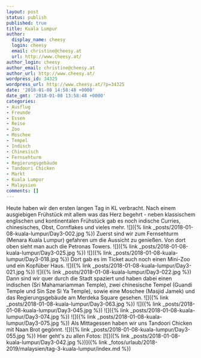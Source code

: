 ```yaml
---
layout: post
status: publish
published: true
title: Kuala Lumpur
author:
  display_name: cheesy
  login: cheesy
  email: christine@cheesy.at
  url: http://www.cheesy.at/
author_login: cheesy
author_email: christine@cheesy.at
author_url: http://www.cheesy.at/
wordpress_id: 34325
wordpress_url: http://www.cheesy.at/?p=34325
date: '2018-01-08 14:58:48 +0000'
date_gmt: '2018-01-08 13:58:48 +0000'
categories:
- Ausflug
- Freunde
- Essen
- Reise
- Zoo
- Moschee
- Tempel
- Indisch
- Chinesisch
- Fernsehturm
- Regierungsgebäude
- Tandoori Chicken
- Markt
- Kuala Lumpur
- Malaysien
comments: []
---
```

Heute haben wir den ersten langen Tag in KL verbracht.
Nach einem ausgiebigen Frühstück mit allem was das Herz begehrt - neben klassischem englischen und kontinentalen Frühstück gab es noch indische Curries, chinesisches, Obst, Cornflakes und vieles mehr.
![]({% link _posts/2018-01-08-kuala-lumpur/Day3-002.jpg %})
Zuerst sind wir zum Fernsehturm (Menara Kuala Lumpur) gefahren um die Aussicht zu genießen. Von dort oben sieht man auch die Petronas Towers.
![]({% link _posts/2018-01-08-kuala-lumpur/Day3-025.jpg %})
![]({% link _posts/2018-01-08-kuala-lumpur/Day3-018.jpg %})
Dort gab es im Ticket auch noch einen Mini-Zoo und ein Kopfüber Haus.
![]({% link _posts/2018-01-08-kuala-lumpur/Day3-021.jpg %})
![]({% link _posts/2018-01-08-kuala-lumpur/Day3-022.jpg %})
Dann sind wir quer durch die Stadt spaziert und haben dabei einen indischen (Sri Mahamariamman Temple), zwei chinesische Tempel (Guandi Temple und Sin Sze Si Ya Temple), sowie eine Moschee (Masjid Jamek) und das Regierungsgebäude am Merdeka Square gesehen.
![]({% link _posts/2018-01-08-kuala-lumpur/Day3-063.jpg %})
![]({% link _posts/2018-01-08-kuala-lumpur/Day3-045.jpg %})
![]({% link _posts/2018-01-08-kuala-lumpur/Day3-074.jpg %})
![]({% link _posts/2018-01-08-kuala-lumpur/Day3-075.jpg %})
Als Mittagessen haben wir uns Tandoori Chicken mit Naan Brot gegönnt.
![]({% link _posts/2018-01-08-kuala-lumpur/Day3-055.jpg %})
Hier geht's zu allen Fotos:
[![]({% link _posts/2018-01-08-kuala-lumpur/Day3-042.jpg %})]({% link _fotos/urlaub/2018-2019/malaysien/tag-3-kuala-lumpur/index.md %})
